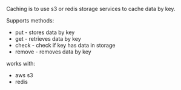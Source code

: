 Caching is to use s3 or redis storage services to cache data by key.

Supports methods:
* put - stores data by key
* get - retrieves data by key
* check - check if key has data in storage
* remove - removes data by key

works with:
* aws s3
* redis

